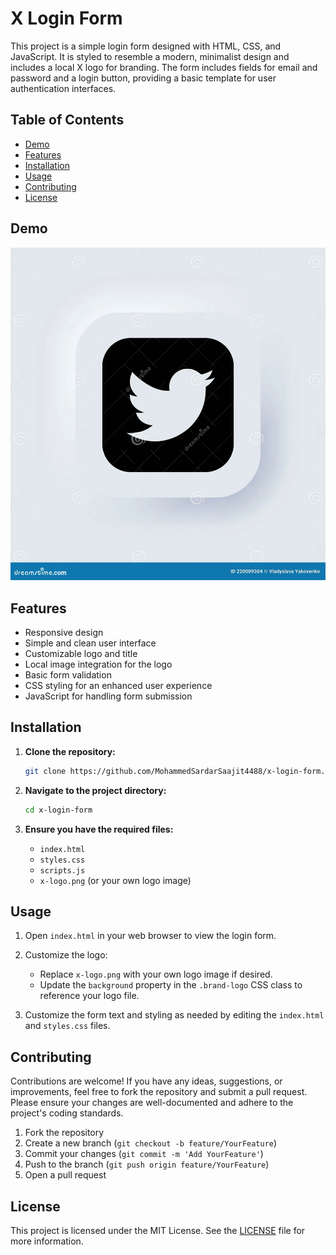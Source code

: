 # X Login Form

This project is a simple login form designed with HTML, CSS, and JavaScript. It is styled to resemble a modern, minimalist design and includes a local X logo for branding. The form includes fields for email and password and a login button, providing a basic template for user authentication interfaces.

## Table of Contents

- [Demo](#demo)
- [Features](#features)
- [Installation](#installation)
- [Usage](#usage)
- [Contributing](#contributing)
- [License](#license)

## Demo

![X Login Form](twitter.webp)

## Features

- Responsive design
- Simple and clean user interface
- Customizable logo and title
- Local image integration for the logo
- Basic form validation
- CSS styling for an enhanced user experience
- JavaScript for handling form submission

## Installation

1. **Clone the repository:**

    ```sh
    git clone https://github.com/MohammedSardarSaajit4488/x-login-form.git
    ```

2. **Navigate to the project directory:**

    ```sh
    cd x-login-form
    ```

3. **Ensure you have the required files:**

    - `index.html`
    - `styles.css`
    - `scripts.js`
    - `x-logo.png` (or your own logo image)

## Usage

1. Open `index.html` in your web browser to view the login form.

2. Customize the logo:
   - Replace `x-logo.png` with your own logo image if desired.
   - Update the `background` property in the `.brand-logo` CSS class to reference your logo file.

3. Customize the form text and styling as needed by editing the `index.html` and `styles.css` files.

## Contributing

Contributions are welcome! If you have any ideas, suggestions, or improvements, feel free to fork the repository and submit a pull request. Please ensure your changes are well-documented and adhere to the project's coding standards.

1. Fork the repository
2. Create a new branch (`git checkout -b feature/YourFeature`)
3. Commit your changes (`git commit -m 'Add YourFeature'`)
4. Push to the branch (`git push origin feature/YourFeature`)
5. Open a pull request

## License

This project is licensed under the MIT License. See the [LICENSE](LICENSE) file for more information.
